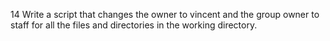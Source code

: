 14 Write a script that changes the owner to vincent and the group owner to staff for all the files and directories in the working directory.
